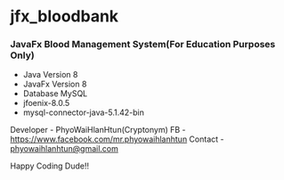 # jfx_bloodbank
### JavaFx Blood Management System(For Education Purposes Only)

- Java Version 8
- JavaFx Version 8
- Database MySQL
- jfoenix-8.0.5
- mysql-connector-java-5.1.42-bin

Developer - PhyoWaiHlanHtun(Cryptonym)
FB - https://www.facebook.com/mr.phyowaihlanhtun
Contact - phyowaihlanhtun@gmail.com

Happy Coding Dude!!
